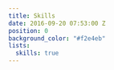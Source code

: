 ```yaml
---
title: Skills
date: 2016-09-20 07:53:00 Z
position: 0
background_color: "#f2e4eb"
lists:
  skills: true
---
```



